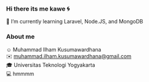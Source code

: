 ### Hi there its me kawe 🌀
🌱 I’m currently learning Laravel, Node.JS, and MongoDB
<br>
### About me
☺️ Muhammad Ilham Kusumawardhana
<br>
✉️ muhammad.ilham.kusumawardhana@gmail.com 
<br>
🎓 Universitas Teknologi Yogyakarta
<br>
💻 hmmmm

<!--
**Ilhamkawe/ilhamkawe** is a ✨ _special_ ✨ repository because its `README.md` (this file) appears on your GitHub profile.

Here are some ideas to get you started:

- 🔭 I’m currently working on ...
- 🌱 I’m currently learning ...
- 👯 I’m looking to collaborate on ...
- 🤔 I’m looking for help with ...
- 💬 Ask me about ...
- 📫 How to reach me: ...
- 😄 Pronouns: ...
- ⚡ Fun fact: ...
-->
